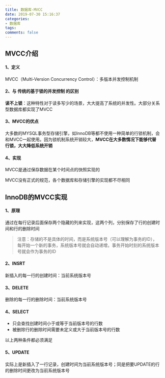 ```yaml
---
title: 数据库-MVCC
date: 2019-07-30 15:16:37
categories:
- 数据库
tags:
comments: false
---
```


## MVCC介绍
#### 1、定义
MVCC（Multi-Version Concurrency Control）：多版本并发控制机制

#### 2、与 传统的基于锁的并发控制 的区别
**读不上锁**：这种特性对于读多写少的场景，大大提高了系统的并发性。大部分关系型数据库都实现了MVCC

#### 3、MVCC的优点
大多数的MYSQL事务型存储引擎，如InnoDB等都不使用一种简单的行锁机制，会和MVCC一起使用。因为锁机制系统开销较大，**MVCC在大多数情况下能够代替行锁，大大降低系统开销**

#### 4、实现
MVCC是通过保存数据在某个时间点的快照实现的

MVCC没有正式的规范，各个数据库和存储引擎的实现都不尽相同

## InnoDB的MVCC实现

#### 1、原理
通过在每行记录后面保存两个隐藏的列来实现，这两个列，分别保存了行的创建时间和行的删除时间

> 注意：存储的不是具体的时间，而是系统版本号（可以理解为事务的ID），每开始一个新的事务，系统版本号就会自动递增。事务开始时刻的系统版本号就会作为事务的ID

#### 2、INSRT
新插入的每一行的创建时间：当前系统版本号

#### 3、DELETE
删除的每一行的删除时间：当前系统版本号

#### 4、SELECT
- 只会查找创建时间小于或等于当前版本号的行数
- 被删除行的删除时间需要未定义或大于当前版本号的行数

以上两种条件都必须满足

#### 5、UPDATE
实际上是新插入了一行记录，创建时间为当前系统版本号；同是把要UPDATE的行的删除时间更改为当前系统版本号